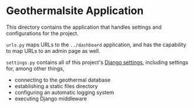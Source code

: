 # Geothermalsite Application
This directory contains the application that handles settings and configurations for the project.

`urls.py` maps URLs to the `../dashboard` application, and has the capability to map URLs to an admin page as well.

`settings.py` contains all of this project's [Django settings](https://docs.djangoproject.com/en/4.1/topics/settings/), including settings for, among other things,
- connecting to the geothermal database
- establishing a static files directory
- configuring an automatic logging system
- executing Django middleware
